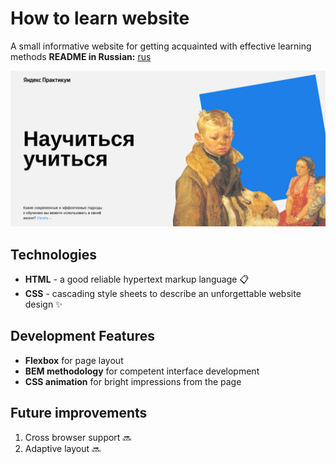 # How to learn website
A small informative website for getting acquainted with effective learning methods
**README in Russian:** [rus](./README.ru.md)

![Project presentation](./images/project-presentation.png)

## Technologies
- **HTML** - a good reliable hypertext markup language 📋
- **CSS** - cascading style sheets to describe an unforgettable website design ✨

## Development Features
- **Flexbox** for page layout
- **BEM methodology** for competent interface development
- **CSS animation** for bright impressions from the page

## Future improvements
1. Cross browser support 🔜
2. Adaptive layout 🔜
